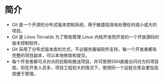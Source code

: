 # **简介**
- Git 是一个开源的分布式版本控制系统，用于敏捷高效地处理任何或小或大的项目。
- Git 是 Linus Torvalds 为了帮助管理 Linux 内核开发而开发的一个开放源码的版本控制软件。
- Git 采用了分布式版本库的方式，不必服务器端软件支持，每一个开发者都有完整的项目副本，可以本地修改和提交。
- 每个开发者都可点对点的拉取和推送项目，并可使用SSH直接访问对方的项目库。但在开发人员多，项目工程较大的情况下，使用同一个远程仓库会更加高效便于管理。

